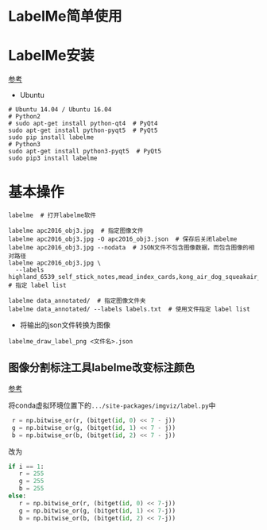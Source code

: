 # LabelMe简单使用


# LabelMe安装

[参考](https://blog.csdn.net/u014061630/article/details/88756644)

- Ubuntu

```shell
# Ubuntu 14.04 / Ubuntu 16.04
# Python2
# sudo apt-get install python-qt4  # PyQt4
sudo apt-get install python-pyqt5  # PyQt5
sudo pip install labelme
# Python3
sudo apt-get install python3-pyqt5  # PyQt5
sudo pip3 install labelme

```

# 基本操作

```shell
labelme  # 打开labelme软件

labelme apc2016_obj3.jpg  # 指定图像文件
labelme apc2016_obj3.jpg -O apc2016_obj3.json  # 保存后关闭labelme
labelme apc2016_obj3.jpg --nodata  # JSON文件不包含图像数据，而包含图像的相对路径
labelme apc2016_obj3.jpg \
  --labels highland_6539_self_stick_notes,mead_index_cards,kong_air_dog_squeakair_tennis_ball  # 指定 label list

labelme data_annotated/  # 指定图像文件夹
labelme data_annotated/ --labels labels.txt  # 使用文件指定 label list
```

- 将输出的json文件转换为图像

```shell
labelme_draw_label_png <文件名>.json
```

## 图像分割标注工具labelme改变标注颜色

[参考](https://blog.csdn.net/qq_41776136/article/details/115568341?utm_medium=distribute.pc_relevant.none-task-blog-baidujs_title-4&spm=1001.2101.3001.4242)

将conda虚拟环境位置下的`.../site-packages/imgviz/label.py`中

```python
 r = np.bitwise_or(r, (bitget(id, 0) << 7 - j))
 g = np.bitwise_or(g, (bitget(id, 1) << 7 - j))
 b = np.bitwise_or(b, (bitget(id, 2) << 7 - j))
```

改为

```python
if i == 1:
   r = 255
   g = 255
   b = 255
else:
   r = np.bitwise_or(r, (bitget(id, 0) << 7-j))
   g = np.bitwise_or(g, (bitget(id, 1) << 7-j))
   b = np.bitwise_or(b, (bitget(id, 2) << 7-j))
```


